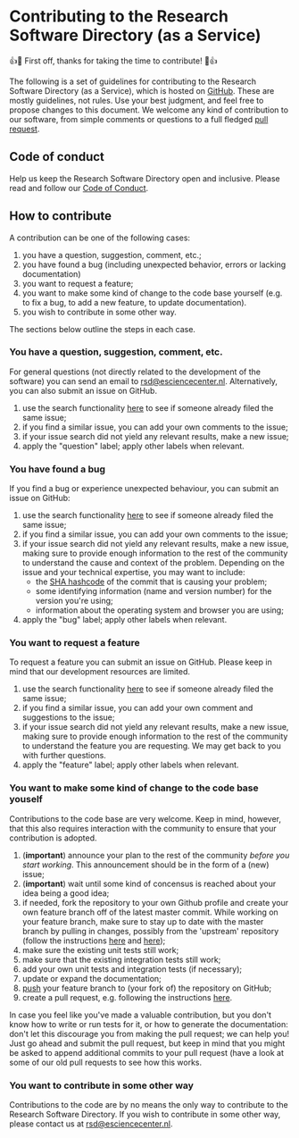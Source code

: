 # Contributing to the Research Software Directory (as a Service)

:+1::tada: First off, thanks for taking the time to contribute! :tada::+1:

The following is a set of guidelines for contributing to the Research Software Directory (as a Service), which is hosted on [GitHub](https://github.com/research-software-directory/RSD-as-a-service). 
These are mostly guidelines, not rules. Use your best judgment, and feel free to propose changes to this document.
We welcome any kind of contribution to our software, from simple comments or questions to a full fledged [pull request](https://help.github.com/articles/about-pull-requests/).

## Code of conduct

Help us keep the Research Software Directory open and inclusive. Please read and follow our [Code of Conduct](https://github.com/research-software-directory/RSD-as-a-service/blob/contributors/CODE_OF_CONDUCT.md).

## How to contribute

A contribution can be one of the following cases:
1. you have a question, suggestion, comment, etc.;
1. you have found a bug (including unexpected behavior, errors or lacking documentation)
1. you want to request a feature;
1. you want to make some kind of change to the code base yourself (e.g. to fix a bug, to add a new feature, to update documentation).
1. you wish to contribute in some other way.

The sections below outline the steps in each case.

### You have a question, suggestion, comment, etc.

For general questions (not directly related to the development of the software) you can send an email to rsd@esciencecenter.nl. Alternatively, you can also submit an issue on GitHub. 

1. use the search functionality [here](https://github.com/research-software-directory/RSD-as-a-service/issues) to see if someone already filed the same issue;
1. if you find a similar issue, you can add your own comments to the issue;
1. if your issue search did not yield any relevant results, make a new issue;
1. apply the "question" label; apply other labels when relevant.

### You have found a bug

If you find a bug or experience unexpected behaviour, you can submit an issue on GitHub: 

1. use the search functionality [here](https://github.com/research-software-directory/RSD-as-a-service/issues) to see if someone already filed the same issue;
1. if you find a similar issue, you can add your own comments to the issue;
1. if your issue search did not yield any relevant results, make a new issue, making sure to provide enough information to the rest of the community to understand the cause and context of the problem. Depending on the issue and your technical expertise, you may want to include:
    - the [SHA hashcode](https://help.github.com/articles/autolinked-references-and-urls/#commit-shas) of the commit that is causing your problem;
    - some identifying information (name and version number) for the version you're using;
    - information about the operating system and browser you are using;
1. apply the "bug" label; apply other labels when relevant.

### You want to request a feature

To request a feature you can submit an issue on GitHub. Please keep in mind that our development resources are limited.  

1. use the search functionality [here](https://github.com/research-software-directory/RSD-as-a-service/issues) to see if someone already filed the same issue;
1. if you find a similar issue, you can add your own comment and suggestions to the issue;
1. if your issue search did not yield any relevant results, make a new issue, making sure to provide enough information to the rest of the community to understand the feature you are requesting. We may get back to you with further questions.  
1. apply the "feature" label; apply other labels when relevant.

### You want to make some kind of change to the code base youself

Contributions to the code base are very welcome. Keep in mind, however, that this also requires interaction with the community to ensure that your contribution is adopted. 

1. (**important**) announce your plan to the rest of the community _before you start working_. This announcement should be in the form of a (new) issue;
1. (**important**) wait until some kind of concensus is reached about your idea being a good idea; 
1. if needed, fork the repository to your own Github profile and create your own feature branch off of the latest master commit. While working on your feature branch, make sure to stay up to date with the master branch by pulling in changes, possibly from the 'upstream' repository (follow the instructions [here](https://help.github.com/articles/configuring-a-remote-for-a-fork/) and [here](https://help.github.com/articles/syncing-a-fork/));
1. make sure the existing unit tests still work;
1. make sure that the existing integration tests still work;
1. add your own unit tests and integration tests (if necessary);
1. update or expand the documentation;
1. [push](http://rogerdudler.github.io/git-guide/) your feature branch to (your fork of) the repository on GitHub;
1. create a pull request, e.g. following the instructions [here](https://help.github.com/articles/creating-a-pull-request/).

In case you feel like you've made a valuable contribution, but you don't know how to write or run tests for it, or how to generate the documentation: don't let this discourage you from making the pull request; we can help you! Just go ahead and submit the pull request, but keep in mind that you might be asked to append additional commits to your pull request (have a look at some of our old pull requests to see how this works.

### You want to contribute in some other way

Contributions to the code are by no means the only way to contribute to the Research Software Directory. If you wish to contribute in some other way, please contact us at rsd@esciencecenter.nl. 









